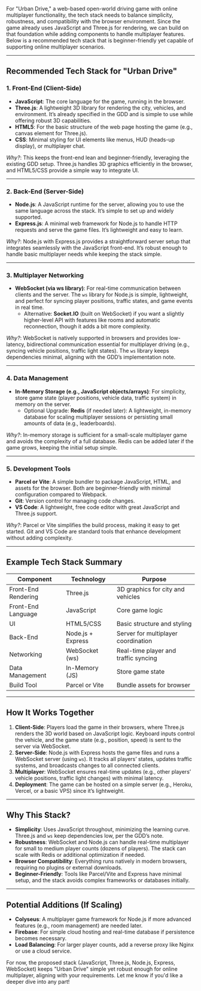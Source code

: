 For "Urban Drive," a web-based open-world driving game with online multiplayer functionality, the tech stack needs to balance simplicity, robustness, and compatibility with the browser environment. Since the game already uses JavaScript and Three.js for rendering, we can build on that foundation while adding components to handle multiplayer features. Below is a recommended tech stack that is beginner-friendly yet capable of supporting online multiplayer scenarios.

---

## Recommended Tech Stack for "Urban Drive"

### 1. Front-End (Client-Side)
- **JavaScript**: The core language for the game, running in the browser.
- **Three.js**: A lightweight 3D library for rendering the city, vehicles, and environment. It’s already specified in the GDD and is simple to use while offering robust 3D capabilities.
- **HTML5**: For the basic structure of the web page hosting the game (e.g., canvas element for Three.js).
- **CSS**: Minimal styling for UI elements like menus, HUD (heads-up display), or multiplayer chat.

*Why?*: This keeps the front-end lean and beginner-friendly, leveraging the existing GDD setup. Three.js handles 3D graphics efficiently in the browser, and HTML5/CSS provide a simple way to integrate UI.

---

### 2. Back-End (Server-Side)
- **Node.js**: A JavaScript runtime for the server, allowing you to use the same language across the stack. It’s simple to set up and widely supported.
- **Express.js**: A minimal web framework for Node.js to handle HTTP requests and serve the game files. It’s lightweight and easy to learn.

*Why?*: Node.js with Express.js provides a straightforward server setup that integrates seamlessly with the JavaScript front-end. It’s robust enough to handle basic multiplayer needs while keeping the stack simple.

---

### 3. Multiplayer Networking
- **WebSocket (via ws library)**: For real-time communication between clients and the server. The `ws` library for Node.js is simple, lightweight, and perfect for syncing player positions, traffic states, and game events in real time.
  - Alternative: **Socket.IO** (built on WebSocket) if you want a slightly higher-level API with features like rooms and automatic reconnection, though it adds a bit more complexity.

*Why?*: WebSocket is natively supported in browsers and provides low-latency, bidirectional communication essential for multiplayer driving (e.g., syncing vehicle positions, traffic light states). The `ws` library keeps dependencies minimal, aligning with the GDD’s implementation note.

---

### 4. Data Management
- **In-Memory Storage (e.g., JavaScript objects/arrays)**: For simplicity, store game state (player positions, vehicle data, traffic system) in memory on the server.
  - Optional Upgrade: **Redis** (if needed later): A lightweight, in-memory database for scaling multiplayer sessions or persisting small amounts of data (e.g., leaderboards).

*Why?*: In-memory storage is sufficient for a small-scale multiplayer game and avoids the complexity of a full database. Redis can be added later if the game grows, keeping the initial setup simple.

---

### 5. Development Tools
- **Parcel or Vite**: A simple bundler to package JavaScript, HTML, and assets for the browser. Both are beginner-friendly with minimal configuration compared to Webpack.
- **Git**: Version control for managing code changes.
- **VS Code**: A lightweight, free code editor with great JavaScript and Three.js support.

*Why?*: Parcel or Vite simplifies the build process, making it easy to get started. Git and VS Code are standard tools that enhance development without adding complexity.

---

## Example Tech Stack Summary

| Component            | Technology         | Purpose                              |
|----------------------|--------------------|--------------------------------------|
| Front-End Rendering  | Three.js          | 3D graphics for city and vehicles    |
| Front-End Language   | JavaScript        | Core game logic                      |
| UI                   | HTML5/CSS         | Basic structure and styling          |
| Back-End             | Node.js + Express | Server for multiplayer coordination  |
| Networking           | WebSocket (ws)    | Real-time player and traffic syncing |
| Data Management      | In-Memory (JS)    | Store game state                     |
| Build Tool           | Parcel or Vite    | Bundle assets for browser            |

---

## How It Works Together
1. **Client-Side**: Players load the game in their browsers, where Three.js renders the 3D world based on JavaScript logic. Keyboard inputs control the vehicle, and the game state (e.g., position, speed) is sent to the server via WebSocket.
2. **Server-Side**: Node.js with Express hosts the game files and runs a WebSocket server (using `ws`). It tracks all players’ states, updates traffic systems, and broadcasts changes to all connected clients.
3. **Multiplayer**: WebSocket ensures real-time updates (e.g., other players’ vehicle positions, traffic light changes) with minimal latency.
4. **Deployment**: The game can be hosted on a simple server (e.g., Heroku, Vercel, or a basic VPS) since it’s lightweight.

---

## Why This Stack?
- **Simplicity**: Uses JavaScript throughout, minimizing the learning curve. Three.js and `ws` keep dependencies low, per the GDD’s note.
- **Robustness**: WebSocket and Node.js can handle real-time multiplayer for small to medium player counts (dozens of players). The stack can scale with Redis or additional optimization if needed.
- **Browser Compatibility**: Everything runs natively in modern browsers, requiring no plugins or external downloads.
- **Beginner-Friendly**: Tools like Parcel/Vite and Express have minimal setup, and the stack avoids complex frameworks or databases initially.

---

## Potential Additions (If Scaling)
- **Colyseus**: A multiplayer game framework for Node.js if more advanced features (e.g., room management) are needed later.
- **Firebase**: For simple cloud hosting and real-time database if persistence becomes necessary.
- **Load Balancing**: For larger player counts, add a reverse proxy like Nginx or use a cloud service.

For now, the proposed stack (JavaScript, Three.js, Node.js, Express, WebSocket) keeps "Urban Drive" simple yet robust enough for online multiplayer, aligning with your requirements. Let me know if you'd like a deeper dive into any part!